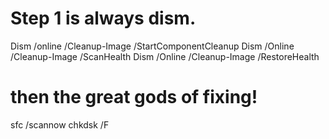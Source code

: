 # Step 1 is always dism.
Dism /online /Cleanup-Image /StartComponentCleanup
Dism /Online /Cleanup-Image /ScanHealth
Dism /Online /Cleanup-Image /RestoreHealth
# then the great gods of fixing!
sfc /scannow
chkdsk /F
